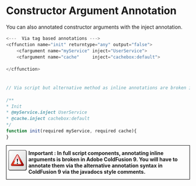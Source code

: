 # Constructor Argument Annotation

You can also annotated constructor arguments with the inject annotation.

```javascript
<---  Via tag based annotations --->
<cffunction name="init" returntype="any" output="false">
	<cfargument name="myService" inject="UserService">
	<cfargument name="cache" 	 inject="cachebox:default">

</cffunction>


// Via script but alternative method as inline annotations are broken in ACF

/**
* Init
* @myService.inject UserService
* @cache.inject cachebox:default
*/
function init(required myService, required cache){
}
```
<div style="border: 1px solid black">
<img src="../images/icon_important.png" width="12%" style="float:left;margin-top:10px"><p style="margin:12px"><b>
Important : In full script components, annotating inline arguments is broken in Adobe ColdFusion 9. You will have to annotate them via the alternative annotation syntax in ColdFusion 9 via the javadocs style comments. </b></p>
<div style="clear:both"></div>
</div>
